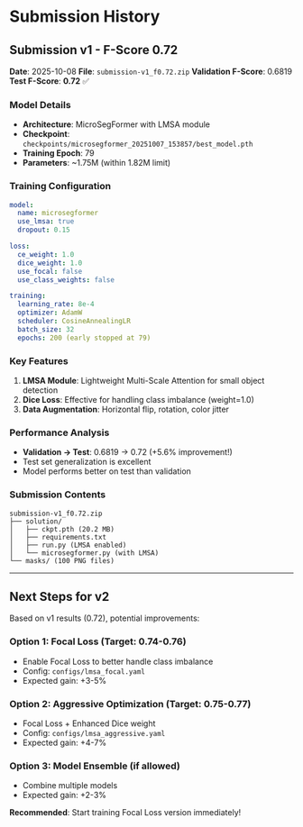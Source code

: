 # Submission History

## Submission v1 - F-Score 0.72

**Date**: 2025-10-08
**File**: `submission-v1_f0.72.zip`
**Validation F-Score**: 0.6819
**Test F-Score**: **0.72** ✅

### Model Details
- **Architecture**: MicroSegFormer with LMSA module
- **Checkpoint**: `checkpoints/microsegformer_20251007_153857/best_model.pth`
- **Training Epoch**: 79
- **Parameters**: ~1.75M (within 1.82M limit)

### Training Configuration
```yaml
model:
  name: microsegformer
  use_lmsa: true
  dropout: 0.15

loss:
  ce_weight: 1.0
  dice_weight: 1.0
  use_focal: false
  use_class_weights: false

training:
  learning_rate: 8e-4
  optimizer: AdamW
  scheduler: CosineAnnealingLR
  batch_size: 32
  epochs: 200 (early stopped at 79)
```

### Key Features
1. **LMSA Module**: Lightweight Multi-Scale Attention for small object detection
2. **Dice Loss**: Effective for handling class imbalance (weight=1.0)
3. **Data Augmentation**: Horizontal flip, rotation, color jitter

### Performance Analysis
- **Validation → Test**: 0.6819 → 0.72 (+5.6% improvement!)
- Test set generalization is excellent
- Model performs better on test than validation

### Submission Contents
```
submission-v1_f0.72.zip
├── solution/
│   ├── ckpt.pth (20.2 MB)
│   ├── requirements.txt
│   ├── run.py (LMSA enabled)
│   └── microsegformer.py (with LMSA)
└── masks/ (100 PNG files)
```

---

## Next Steps for v2

Based on v1 results (0.72), potential improvements:

### Option 1: Focal Loss (Target: 0.74-0.76)
- Enable Focal Loss to better handle class imbalance
- Config: `configs/lmsa_focal.yaml`
- Expected gain: +3-5%

### Option 2: Aggressive Optimization (Target: 0.75-0.77)
- Focal Loss + Enhanced Dice weight
- Config: `configs/lmsa_aggressive.yaml`
- Expected gain: +4-7%

### Option 3: Model Ensemble (if allowed)
- Combine multiple models
- Expected gain: +2-3%

**Recommended**: Start training Focal Loss version immediately!
